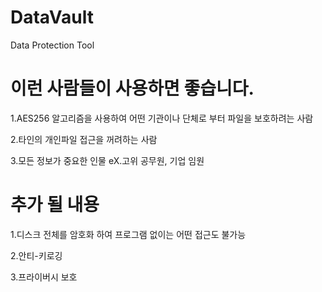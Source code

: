 # DataVault
Data Protection Tool

# 이런 사람들이 사용하면 좋습니다.
1.AES256 알고리즘을 사용하여 어떤 기관이나 단체로 부터 파일을 보호하려는 사람

2.타인의 개인파일 접근을 꺼려하는 사람

3.모든 정보가 중요한 인물 eX.고위 공무원, 기업 임원

# 추가 될 내용
1.디스크 전체를 암호화 하여 프로그램 없이는 어떤 접근도 불가능

2.안티-키로깅

3.프라이버시 보호
